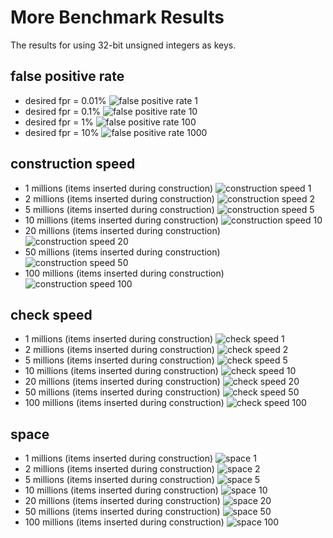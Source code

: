 # More Benchmark Results 

The results for using 32-bit unsigned integers as keys.

## false positive rate


+ desired fpr = 0.01%
        ![false positive rate 1](plots/32u/fpr_1.svg)
+ desired fpr = 0.1%
        ![false positive rate 10](plots/32u/fpr_10.svg)
+ desired fpr = 1%
        ![false positive rate 100](plots/32u/fpr_100.svg)
+ desired fpr = 10%
        ![false positive rate 1000](plots/32u/fpr_1000.svg)



## construction speed


+ 1 millions (items inserted during construction)
        ![construction speed 1](plots/32u/constr_speed_1.svg)
+ 2 millions (items inserted during construction)
        ![construction speed 2](plots/32u/constr_speed_2.svg)
+ 5 millions (items inserted during construction)
        ![construction speed 5](plots/32u/constr_speed_5.svg)
+ 10 millions (items inserted during construction)
        ![construction speed 10](plots/32u/constr_speed_10.svg)
+ 20 millions (items inserted during construction)
        ![construction speed 20](plots/32u/constr_speed_20.svg)
+ 50 millions (items inserted during construction)
        ![construction speed 50](plots/32u/constr_speed_50.svg)
+ 100 millions (items inserted during construction)
        ![construction speed 100](plots/32u/constr_speed_100.svg)



## check speed


+ 1 millions (items inserted during construction)
        ![check speed 1](plots/32u/check_speed_1.svg)
+ 2 millions (items inserted during construction)
        ![check speed 2](plots/32u/check_speed_2.svg)
+ 5 millions (items inserted during construction)
        ![check speed 5](plots/32u/check_speed_5.svg)
+ 10 millions (items inserted during construction)
        ![check speed 10](plots/32u/check_speed_10.svg)
+ 20 millions (items inserted during construction)
        ![check speed 20](plots/32u/check_speed_20.svg)
+ 50 millions (items inserted during construction)
        ![check speed 50](plots/32u/check_speed_50.svg)
+ 100 millions (items inserted during construction)
        ![check speed 100](plots/32u/check_speed_100.svg)



## space


+ 1 millions (items inserted during construction)
        ![space 1](space_1.svg)
+ 2 millions (items inserted during construction)
        ![space 2](space_2.svg)
+ 5 millions (items inserted during construction)
        ![space 5](space_5.svg)
+ 10 millions (items inserted during construction)
        ![space 10](space_10.svg)
+ 20 millions (items inserted during construction)
        ![space 20](space_20.svg)
+ 50 millions (items inserted during construction)
        ![space 50](space_50.svg)
+ 100 millions (items inserted during construction)
        ![space 100](space_100.svg)